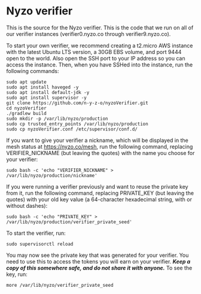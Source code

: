 # Nyzo verifier

This is the source for the Nyzo verifier. This is the code that we run on all of our verifier instances (verifier0.nyzo.co through verifier9.nyzo.co).

To start your own verifier, we recommend creating a t2.micro AWS instance with the latest Ubuntu LTS version, a 30GB EBS volume, and port 9444 open to the world. Also open the SSH port to your IP address so you can access the instance. Then, when you have SSHed into the instance, run the following commands:

```
sudo apt update
sudo apt install haveged -y
sudo apt install default-jdk -y
sudo apt install supervisor -y
git clone https://github.com/n-y-z-o/nyzoVerifier.git
cd nyzoVerifier
./gradlew build
sudo mkdir -p /var/lib/nyzo/production
sudo cp trusted_entry_points /var/lib/nyzo/production
sudo cp nyzoVerifier.conf /etc/supervisor/conf.d/
```

If you want to give your verifier a nickname, which will be displayed in the mesh status at https://nyzo.co/mesh, run the following command, replacing VERIFIER_NICKNAME (but leaving the quotes) with the name you choose for your verifier:

```
sudo bash -c 'echo "VERIFIER_NICKNAME" > /var/lib/nyzo/production/nickname'
```

If you were running a verifier previously and want to reuse the private key from it, run the following command, replacing PRIVATE_KEY (but leaving the quotes) with your old key value (a 64-character hexadecimal string, with or without dashes):

```
sudo bash -c 'echo "PRIVATE_KEY" > /var/lib/nyzo/production/verifier_private_seed'
```

To start the verifier, run:

```
sudo supervisorctl reload
```

You may now see the private key that was generated for your verifier. You need to use this to access the tokens you will earn on your verifier. **_Keep a copy of this somewhere safe, and do not share it with anyone._** To see the key, run:

```
more /var/lib/nyzo/verifier_private_seed
```
